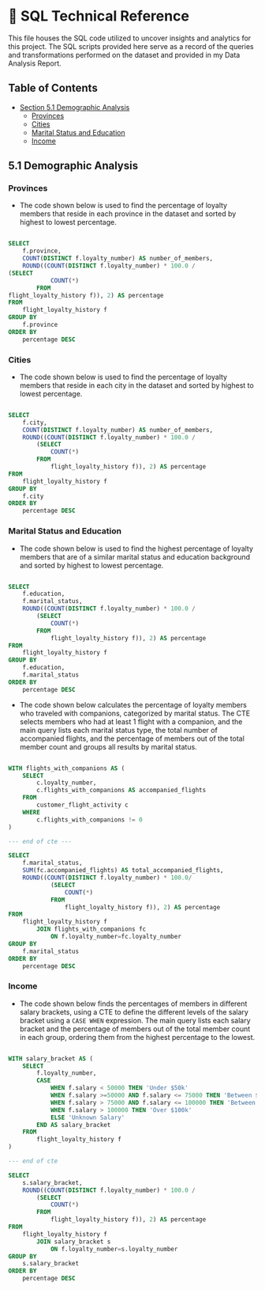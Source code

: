 # 🛫 SQL Technical Reference

This file houses the SQL code utilized to uncover insights and analytics for this project. The SQL scripts provided here serve as a record of the queries and transformations performed on the dataset and provided in my Data Analysis Report.

## Table of Contents
  - [Section 5.1 Demographic Analysis](#51-demographic-analysis)
      - [Provinces](#provinces)
      - [Cities](#cities)
      - [Marital Status and Education](#marital-status-and-education)
      - [Income](#income)
  
## 5.1 Demographic Analysis

### Provinces

- The code shown below is used to find the percentage of loyalty members that reside in each province in the dataset and sorted by highest to lowest percentage.

```sql

SELECT 
	f.province,
	COUNT(DISTINCT f.loyalty_number) AS number_of_members,
	ROUND((COUNT(DISTINCT f.loyalty_number) * 100.0 /
(SELECT 
		 	COUNT(*)
		FROM			
flight_loyalty_history f)), 2) AS percentage	
FROM
	flight_loyalty_history f
GROUP BY
	f.province
ORDER BY
	percentage DESC

```

### Cities

- The code shown below is used to find the percentage of loyalty members that reside in each city in the dataset and sorted by highest to lowest percentage.

```sql

SELECT 
	f.city,
	COUNT(DISTINCT f.loyalty_number) AS number_of_members,
	ROUND((COUNT(DISTINCT f.loyalty_number) * 100.0 /
	 	(SELECT 
		 	COUNT(*)
		FROM
			flight_loyalty_history f)), 2) AS percentage	
FROM 
	flight_loyalty_history f
GROUP BY
	f.city
ORDER BY
	percentage DESC

```

### Marital Status and Education

- The code shown below is used to find the highest percentage of loyalty members that are of a similar marital status and education background and sorted by highest to lowest percentage.

```sql

SELECT
	f.education,
	f.marital_status,
	ROUND((COUNT(DISTINCT f.loyalty_number) * 100.0 /
	 	(SELECT 
		 	COUNT(*)
		FROM
			flight_loyalty_history f)), 2) AS percentage
FROM
	flight_loyalty_history f
GROUP BY
	f.education,
	f.marital_status
ORDER BY
	percentage DESC

```
- The code shown below calculates the percentage of loyalty members who traveled with companions, categorized by marital status. The CTE selects members who had at least 1 flight with a companion, and the main query lists each marital status type, the total number of accompanied flights, and the percentage of members out of the total member count and groups all results by marital status.

```sql

WITH flights_with_companions AS (
	SELECT
		c.loyalty_number,
		c.flights_with_companions AS accompanied_flights
	FROM
		customer_flight_activity c
	WHERE
		c.flights_with_companions != 0
)

--- end of cte ---

SELECT
	f.marital_status,
	SUM(fc.accompanied_flights) AS total_accompanied_flights,
	ROUND((COUNT(DISTINCT f.loyalty_number) * 100.0/
		   	(SELECT
  				COUNT(*)
  			FROM
  				flight_loyalty_history f)), 2) AS percentage
FROM
	flight_loyalty_history f
		JOIN flights_with_companions fc
			ON f.loyalty_number=fc.loyalty_number
GROUP BY
	f.marital_status
ORDER BY
	percentage DESC

```

### Income

- The code shown below finds the percentages of members in different salary brackets, using a CTE to define the different levels of the salary bracket using a `CASE WHEN` expression. The main query lists each salary bracket and the percentage of members out of the total member count in each group, ordering them from the highest percentage to the lowest.

```sql

WITH salary_bracket AS (
	SELECT
		f.loyalty_number,
		CASE
			WHEN f.salary < 50000 THEN 'Under $50k'
			WHEN f.salary >=50000 AND f.salary <= 75000 THEN 'Between $50k and $75k'
			WHEN f.salary > 75000 AND f.salary <= 100000 THEN 'Between $75k and $100k'
			WHEN f.salary > 100000 THEN 'Over $100k'
			ELSE 'Unknown Salary'
		END AS salary_bracket
	FROM
		flight_loyalty_history f
)

--- end of cte

SELECT
	s.salary_bracket,
	ROUND((COUNT(DISTINCT f.loyalty_number) * 100.0 /
	 	(SELECT 
		 	COUNT(*)
		FROM
			flight_loyalty_history f)), 2) AS percentage
FROM
	flight_loyalty_history f
		JOIN salary_bracket s
			ON f.loyalty_number=s.loyalty_number
GROUP BY
	s.salary_bracket
ORDER BY
	percentage DESC


```
